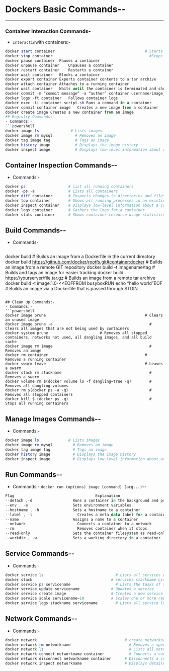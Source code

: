 # Dockers Basic Commands--
---
### Container Interaction Commands-
- `Interactin`with containers:-
```powershell
docker start container	                                      # Starts a new container
docker stop container	                                        #Stops a container
docker pause container	Pauses a container
docker unpause container	Unpauses a container
docker restart container	Restarts a container
docker wait container	Blocks a container
docker export container	Exports container contents to a tar archive
docker attach container	Attaches to a running container
docker wait container	Waits until the container is terminated and shows the exit code
docker commit -m “commit message” -a “author” container username/image_name: tag	Saves a running container as an image
docker logs -ft container	Follows container logs
docker exec -ti container script.sh	Runs a command in a container
docker commit container image	Creates a new image from a container
docker create image	Creates a new container from an image
## Registry Commands:-
- Commands:-
```powershell
docker image ls	             # Lists images
docker image rm mysql	       # Removes an image
docker tag image tag	       # Tags an image
docker history image	       # Displays the image history
docker inspect image	       # Displays low-level information about an image
```

## Container Inspection Commands--
- Commands:-
```powershell
docker ps                   # list all running containers
docker -ps -a               # Lists all containers 
docker diff container       # Inspects changes to directories and files in the container filesystem
docker top container        # Shows all running processes in an existing container
docker inspect container    # Displays low-level information about a container
docker logs container       # Gathers the logs for a container
docker stats container      # Shows container resource usage statistics
```

## Build Commands--
- Commands-
  ```powershell
docker build	                                                        # Builds an image from a Dockerfile in the current directory
docker build https://github.com/docker/rootfs.git#container:docker  	# Builds an image from a remote GIT repository
docker build -t imagename/tag	                                        # Builds and tags an image for easier tracking
docker build https://yourserver/file.tar.gz	                          # Builds an image from a remote tar archive
docker build -t image:1.0-<<EOFFROM busyboxRUN echo “hello world”EOF	# Builds an image via a Dockerfile that is passed through STDIN
```

## Clean Up Commands:-
- Commands:-
```powershell
docker image prune	                                          # Clears an unused image
docker image prune -a	                                        # Clears all images that are not being used by containers
docker system prune	                      # Removes all stopped containers, networks not used, all dangling images, and all build cache
docker image rm image	                                        # Removes an image
docker rm container	                                          # Removes a running container
docker swarm leave	                                          # Leaves a swarm
docker stack rm stackname	                                    # Removes a swarm
docker volume rm $(docker volume ls -f dangling=true -q)    	# Removes all dangling volumes
docker rm $(docker ps -a -q)	                                # Removes all stopped containers
docker kill $ (docker ps -q)	                                # Stops all running containers

```

##  Manage Images Commands--
- Commands:-
```powershell
docker image ls	            # Lists images
docker image rm mysql	      # Removes an image
docker tag image tag	      # Tags an image
docker history image	      # Displays the image history
docker inspect image	      # Displays low-level information about an image

```

## Run Commands--
- Commands:- `docker run (options) image (command) (arg...)`--
```powershell
Flag                                  	Explanation
--detach ,-d                  Runs a container in the background and prints the container ID
--env , -e	                  Sets environment variables
--hostname , -h	              Sets a hostname to a container
--label , -l	                Creates a meta data label for a container
--name	                      Assigns a name to a container
--network	                    Connects a container to a network
--rm	                        Removes container when it stops
--read-only	                  Sets the container filesystem as read-only
--workdir , -w	              Sets a working directory in a container
```

## Service Commands--
- Commands:-
```powershell
docker service ls	                             # Lists all services running in a swarm
docker stack                                   # services stackname	Lists all running services
docker service ps servicename	                 # Lists the tasks of a service
docker service update servicename              # Updates a service
docker service create image	                   # Creates a new service
docker service scale servicename=10	           # Scales one or more replicated services
docker service logs stackname servicename	     # Lists all service logs
```

## Network Commands--
- Commands:-
```powershell
docker network                                       # create networkname	Creates a new network
docker network rm networkname	                       # Removes a specified network
docker network ls	                                   # Lists all networks
docker network connect networkname container	       # Connects a container to a network
docker network disconnect networkname container      # Disconnects a container from a network
docker network inspect networkname	                 # Displays detailed information about a network
```
